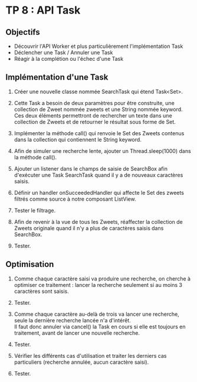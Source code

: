 <div class="pb"></div>

# TP 8 : API Task

## Objectifs
- Découvrir l'API Worker et plus particulièrement l'implémentation Task
- Déclencher une Task / Annuler une Task
- Réagir à la complétion ou l'échec d'une Task

## Implémentation d'une Task

1. Créer une nouvelle classe nommée SearchTask qui étend Task<Set<Zweet>>.

2. Cette Task a besoin de deux paramètres pour être construite, une collection de Zweet nommée zweets et une String nommée keyword. 
   <br>Ces deux éléments permettront  de rechercher un texte dans une collection de Zweets et de retourner le résultat sous forme de Set.

3. Implémenter la méthode call() qui renvoie le Set des Zweets contenus dans la collection qui contiennent le String keyword.

4. Afin de simuler une recherche lente, ajouter un Thread.sleep(1000) dans la méthode call().

5. Ajouter un listener dans le champs de saisie de SearchBox afin d'exécuter une Task SearchTask quand il y a de nouveaux caractères saisis.

6. Définir un handler onSucceededHandler qui affecte le Set des zweets filtrés comme source à notre composant ListView.

7. Tester le filtrage.

8. Afin de revenir à la vue de tous les Zweets, réaffecter la collection de Zweets originale quand il n'y a plus de caractères saisis dans SearchBox.

9. Tester.

<div class="pb"></div>

## Optimisation

1. Comme chaque caractère saisi va produire une recherche, on cherche à optimiser ce traitement : lancer la recherche seulement si au moins 3 caractères sont saisis.

2. Tester.

3. Comme chaque caractère au-delà de trois va lancer une recherche, seule la dernière recherche lancée n'a d'intérêt. <br>
   Il faut donc annuler via cancel() la Task en cours si elle est toujours en traitement, avant de lancer une nouvelle recherche.

4. Tester.

5. Vérifier les différents cas d'utilisation et traiter les derniers cas particuliers (recherche annulée, aucun caractère saisi).

6. Tester.

